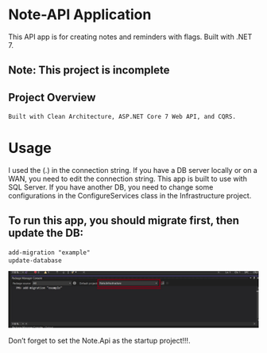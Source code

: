 # Note-API Application

This API app is for creating notes and reminders with flags. Built with .NET 7.

## Note: This project is incomplete

## Project Overview
	Built with Clean Architecture, ASP.NET Core 7 Web API, and CQRS.

# Usage
 I used the (.) in the connection string. If you have a DB server locally or on a WAN, you need to edit the connection string.
This app is built to use with SQL Server. If you have another DB, you need to change some configurations in the ConfigureServices class in the Infrastructure project.
## To run this app, you should migrate first, then update the DB:
    add-migration "example"
    update-database
 ![add-migration "example"](https://github.com/dragonblue327/Note-API/blob/master/contant/migration-example.jpg?raw=true)   

Don’t forget to set the Note.Api as the startup project!!!.